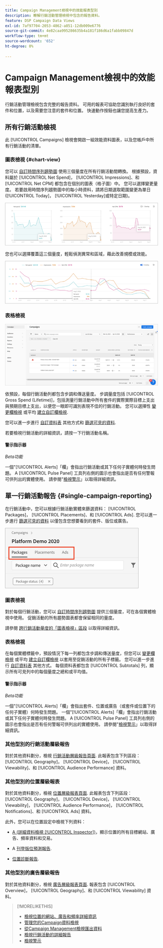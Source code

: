 ```yaml
---
title: Campaign Management檢視中的效能報表型別
description: 瞭解行銷活動管理檢視中包含的報告資料。
feature: DSP Campaign Data Views
exl-id: 7af97704-2053-4862-a851-12db009e6776
source-git-commit: 4e82caa995286635b4a181f186d6a1fabb09847d
workflow-type: tm+mt
source-wordcount: '652'
ht-degree: 0%

---
```


# Campaign Management檢視中的效能報表型別

行銷活動管理檢視包含完整的報告資料。 可用的報表可協助您識別執行良好的套件和位置，以及需要您注意的套件和位置。 快速動作按鈕也讓您提高生產力。

## 所有行銷活動檢視

此 [!UICONTROL Campaigns] 檢視會開啟一組效能資料圖表，以及您帳戶中所有行銷活動的清單。

### 圖表檢視 {#chart-view}

您可以 [自訂時間序列趨勢圖](campaign-data-views-manage.md#data-visualizations-manage) 使用三個量度在所有行銷活動間轉換。 根據預設，資料屬於 [!UICONTROL Net Spend]， [!UICONTROL Impressions]、和 [!UICONTROL Net CPM] 都包含在個別的圖表（格子圖）中。 您可以選擇變更量度。 若要啟用時間序列趨勢圖中的每小時資料，請將日期選取範圍變更為單日([!UICONTROL Today]， [!UICONTROL Yesterday]或特定日期)。

![三個量度的個別趨勢圖](/help/dsp/assets/trend-chart-separate.png)

您也可以選擇覆蓋這三個量度，輕鬆偵測異常和區域，藉此改善規模或效能。

![趨勢圖（含覆蓋）](/help/dsp/assets/trend-chart.png)

### 表格檢視

![行銷活動清單](/help/dsp/assets/campaigns-list.png)

依預設，每個行銷活動列都包含步調和傳送量度。 步調量度包括 [!UICONTROL Gross Spend (Lifetime)]，包括測量行銷活動中所有套件的實際實際目標上支出與預期目標上支出，以便您一眼即可識別表現不佳的行銷活動。 您可以選擇性 [變更欄檢視](campaign-data-views-manage.md#column-view-change) 或平均 [建立自訂欄檢視](campaign-data-views-manage.md#column-view-create).

您可以進一步進行 [自訂資料表](campaign-data-views-manage.md#data-tables-manage) 其他方式和 [篩選可見的資料](campaign-data-views-manage.md#filter-data-tables).

若要檢視行銷活動的詳細資訊，請按一下行銷活動名稱。

#### 警示指示器

*Beta功能*

一個&quot;[!UICONTROL Alerts]「欄」會指出行銷活動或其下任何子實體何時發生問題。 A [!UICONTROL Pulse Panel] 工具列右側的圖示也會指出是否有任何警報可供列出的實體使用。 請參閱&quot;[檢視警示](campaign-alerts.md)」以取得詳細資訊。

## 單一行銷活動報告 {#single-campaign-reporting}

在行銷活動中，您可以根據行銷活動實體來篩選資料： [!UICONTROL Packages]， [!UICONTROL Placements]、和 [!UICONTROL Ads]. 您可以進一步進行 [篩選可見的資料](campaign-data-views-manage.md#filter-data-tables) 以僅包含您想要看到的套件、版位或廣告。

![行銷活動實體標籤](/help/dsp/assets/campaign-subtabs.png)

### 圖表檢視

對於每個行銷活動，您可以 [自訂時間序列趨勢圖](campaign-data-views-manage.md#data-visualizations-manage) 提供三個量度，可在各個實體檢視中使用。 促銷活動的所有趨勢圖表都會保留相同的量度。

請參閱 [跨行銷活動量度的「圖表檢視」區段](#chart-view) 以取得詳細資訊。

### 表格檢視

在每個實體標籤中，預設情況下每一列都包含步調和傳送量度，但您可以 [變更欄檢視](campaign-data-views-manage.md#column-view-change) 或平均 [建立自訂欄檢視](campaign-data-views-manage.md#column-view-create) 以套用至促銷活動的所有子標籤。 您可以進一步進行 [自訂資料表](campaign-data-views-manage.md#data-tables-manage) 其他方式。 每個資料表都包含 [!UICONTROL Subtotals] 列，顯示所有可見列中的每個量度之總和或平均值。

#### 警示指示器

*Beta功能*

一個&quot;[!UICONTROL Alerts]「欄」會指出套件、位置或廣告（或套件或位置下的任何子實體）何時發生問題。 一個&quot;[!UICONTROL Alerts]「欄」會指出行銷活動或其下任何子實體何時發生問題。 A [!UICONTROL Pulse Panel] 工具列右側的圖示也會指出是否有任何警報可供列出的實體使用。 請參閱&quot;[檢視警示](campaign-alerts.md)」以取得詳細資訊。

### 其他型別的行銷活動層級報告

對於其他資料劃分，檢視 [行銷活動層級報告頁面](/help/dsp/campaign-management/campaigns/campaign-view-report.md). 此報表包含下列區段： [!UICONTROL Geography]， [!UICONTROL Device]， [!UICONTROL Viewability]、和 [!UICONTROL Audience Performance] 資料。

### 其他型別的位置層級報表

對於其他資料劃分，檢視 [位置層級報表頁面](/help/dsp/campaign-management/placements/placement-view-report.md). 此報表包含下列區段： [!UICONTROL Geography]， [!UICONTROL Device]， [!UICONTROL Viewability]， [!UICONTROL Audience Performance]， [!UICONTROL Notifications]、和 [!UICONTROL Ads] 資料。

此外，您可以在位置設定中檢視下列資料：

* [A (詳細資料檢視 [!UICONTROL Inspector])](placement-details-view.md)，顯示位置的所有目標網站、廣告、頻率資料和交易。

* A [刊登版位預測報告](/help/dsp/campaign-management/reports/placement-forecast.md).

* [位置診斷報告](/help/dsp/campaign-management/reports/placement-diagnostics.md).


### 其他型別的廣告層級報告

對於其他資料劃分，檢視 [廣告層級報表頁面](/help/dsp/campaign-management/ads/ad-view-report.md). 報表包含 [!UICONTROL Overview]， [!UICONTROL Geography]、和 [!UICONTROL Viewability] 資料。

>[!MORELIKETHIS]
>
>* [檢視位置的網站、廣告和頻率詳細資訊](placement-details-view.md)
>* [管理您的Campaign資料檢視](campaign-data-views-manage.md)
>* [從Campaign Management檢視匯出資料](campaign-export-data.md)
>* [檢視行銷活動的詳細報告](/help/dsp/campaign-management/campaigns/campaign-view-report.md)
>* [檢視警示](campaign-alerts.md)
